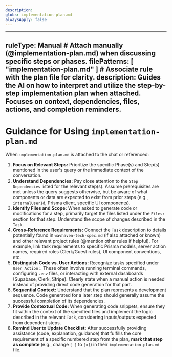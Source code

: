 ```yaml
---
description: 
globs: implementation-plan.md
alwaysApply: false
---
```

---
ruleType: Manual                 # Attach manually (@implementation-plan.md) when discussing specific steps or phases.
filePatterns: [ "implementation-plan.md" ] # Associate rule with the plan file for clarity.
description: Guides the AI on how to interpret and utilize the step-by-step implementation plan when attached. Focuses on context, dependencies, files, actions, and completion reminders.
---
# Guidance for Using `implementation-plan.md`

When `implementation-plan.md` is attached to the chat or referenced:

1.  **Focus on Relevant Steps:** Prioritize the specific Phase(s) and Step(s) mentioned in the user's query or the immediate context of the conversation.
2.  **Understand Dependencies:** Pay close attention to the `Step Dependencies` listed for the relevant step(s). Assume prerequisites are met unless the query suggests otherwise, but be aware of what components or data are expected to exist from prior steps (e.g., `internalUserId`, Prisma client, specific UI components).
3.  **Identify Files and Scope:** When asked to generate code or modifications for a step, primarily target the files listed under the `Files:` section for that step. Understand the scope of changes described in the `Task`.
4.  **Cross-Reference Requirements:** Connect the `Task` description to details potentially found in `wavhaven-tech-spec.md` (if also attached or known) and other relevant project rules (@mention other rules if helpful). For example, link task requirements to specific Prisma models, server action names, required roles (Clerk/Guest rules), UI component conventions, etc.
5.  **Distinguish Code vs. User Actions:** Recognize tasks specified under `User Action:`. These often involve running terminal commands, configuring `.env` files, or interacting with external dashboards (Supabase, Clerk, Stripe). Clearly state when a manual action is needed instead of providing direct code generation for that part.
6.  **Sequential Context:** Understand that the plan represents a development sequence. Code generated for a later step should generally assume the successful completion of its dependencies.
7.  **Provide Contextual Code:** When generating code snippets, ensure they fit within the context of the specified files and implement the logic described in the relevant `Task`, considering inputs/outputs expected from dependent steps.
8.  **Remind User to Update Checklist:** After successfully providing assistance (code, explanation, guidance) that fulfills the core requirement of a specific numbered step from the plan, **mark that step as complete** (e.g., change `[ ]` to `[x]`) in their `implementation-plan.md` file.